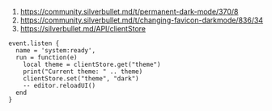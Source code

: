 
1. https://community.silverbullet.md/t/permanent-dark-mode/370/8
2. https://community.silverbullet.md/t/changing-favicon-darkmode/836/34
3. https://silverbullet.md/API/clientStore

```
event.listen {
  name = 'system:ready',
  run = function(e)
    local theme = clientStore.get("theme")
    print("Current theme: " .. theme)
    clientStore.set("theme", "dark")
    -- editor.reloadUI()
  end
}
```
